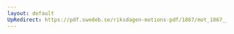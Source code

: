 ```yaml
---
layout: default
UpRedirect: https://pdf.swedeb.se/riksdagen-motions-pdf/1867/mot_1867__ak__00049/mot_1867__ak__00049_002.pdf
---
```

